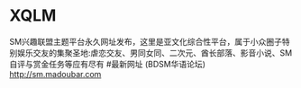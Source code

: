 # XQLM
SM兴趣联盟主题平台永久网址发布，这里是亚文化综合性平台，属于小众圈子特别娱乐交友的集聚圣地:虐恋交友、男同女同、二次元、酋长部落、影音小说、SM自评与赏金任务等应有尽有
#最新网址 (BDSM华语论坛)
http://sm.madoubar.com

